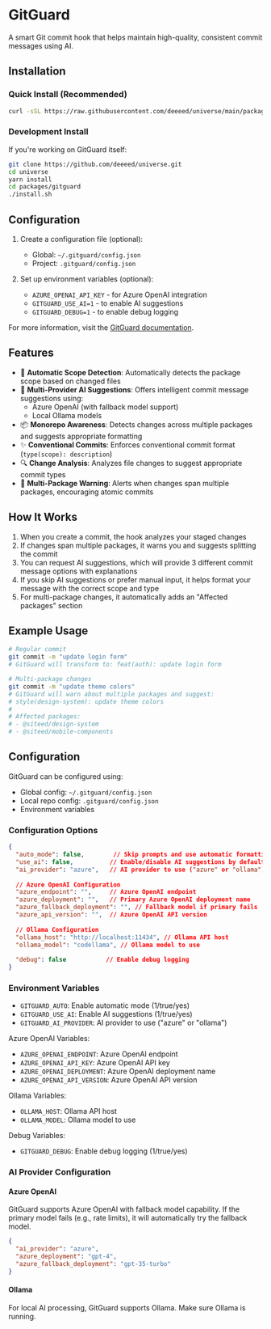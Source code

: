 # GitGuard

A smart Git commit hook that helps maintain high-quality, consistent commit messages using AI.

## Installation

### Quick Install (Recommended)
```bash
curl -sSL https://raw.githubusercontent.com/deeeed/universe/main/packages/gitguard/install.sh | CURL_INSTALL=1 bash
```

### Development Install
If you're working on GitGuard itself:
```bash
git clone https://github.com/deeeed/universe.git
cd universe
yarn install
cd packages/gitguard
./install.sh
```

## Configuration

1. Create a configuration file (optional):
   - Global: `~/.gitguard/config.json`
   - Project: `.gitguard/config.json`

2. Set up environment variables (optional):
   - `AZURE_OPENAI_API_KEY` - for Azure OpenAI integration
   - `GITGUARD_USE_AI=1` - to enable AI suggestions
   - `GITGUARD_DEBUG=1` - to enable debug logging

For more information, visit the [GitGuard documentation](https://deeeed.github.io/universe/packages/gitguard).

## Features

- 🎯 **Automatic Scope Detection**: Automatically detects the package scope based on changed files
- 🤖 **Multi-Provider AI Suggestions**: Offers intelligent commit message suggestions using:
  - Azure OpenAI (with fallback model support)
  - Local Ollama models
- 📦 **Monorepo Awareness**: Detects changes across multiple packages and suggests appropriate formatting
- ✨ **Conventional Commits**: Enforces conventional commit format (`type(scope): description`)
- 🔍 **Change Analysis**: Analyzes file changes to suggest appropriate commit types
- 🚨 **Multi-Package Warning**: Alerts when changes span multiple packages, encouraging atomic commits

## How It Works

1. When you create a commit, the hook analyzes your staged changes
2. If changes span multiple packages, it warns you and suggests splitting the commit
3. You can request AI suggestions, which will provide 3 different commit message options with explanations
4. If you skip AI suggestions or prefer manual input, it helps format your message with the correct scope and type
5. For multi-package changes, it automatically adds an "Affected packages" section

## Example Usage

```bash
# Regular commit
git commit -m "update login form"
# GitGuard will transform to: feat(auth): update login form

# Multi-package changes
git commit -m "update theme colors"
# GitGuard will warn about multiple packages and suggest:
# style(design-system): update theme colors
#
# Affected packages:
# - @siteed/design-system
# - @siteed/mobile-components
```

## Configuration

GitGuard can be configured using:
- Global config: `~/.gitguard/config.json`
- Local repo config: `.gitguard/config.json`
- Environment variables

### Configuration Options

```json
{
  "auto_mode": false,        // Skip prompts and use automatic formatting
  "use_ai": false,          // Enable/disable AI suggestions by default
  "ai_provider": "azure",   // AI provider to use ("azure" or "ollama")
  
  // Azure OpenAI Configuration
  "azure_endpoint": "",     // Azure OpenAI endpoint
  "azure_deployment": "",   // Primary Azure OpenAI deployment name
  "azure_fallback_deployment": "", // Fallback model if primary fails
  "azure_api_version": "",  // Azure OpenAI API version
  
  // Ollama Configuration
  "ollama_host": "http://localhost:11434", // Ollama API host
  "ollama_model": "codellama", // Ollama model to use
  
  "debug": false           // Enable debug logging
}
```

### Environment Variables

- `GITGUARD_AUTO`: Enable automatic mode (1/true/yes)
- `GITGUARD_USE_AI`: Enable AI suggestions (1/true/yes)
- `GITGUARD_AI_PROVIDER`: AI provider to use ("azure" or "ollama")

Azure OpenAI Variables:
- `AZURE_OPENAI_ENDPOINT`: Azure OpenAI endpoint
- `AZURE_OPENAI_API_KEY`: Azure OpenAI API key
- `AZURE_OPENAI_DEPLOYMENT`: Azure OpenAI deployment name
- `AZURE_OPENAI_API_VERSION`: Azure OpenAI API version

Ollama Variables:
- `OLLAMA_HOST`: Ollama API host
- `OLLAMA_MODEL`: Ollama model to use

Debug Variables:
- `GITGUARD_DEBUG`: Enable debug logging (1/true/yes)

### AI Provider Configuration

#### Azure OpenAI
GitGuard supports Azure OpenAI with fallback model capability. If the primary model fails (e.g., rate limits), it will automatically try the fallback model.

```json
{
  "ai_provider": "azure",
  "azure_deployment": "gpt-4",
  "azure_fallback_deployment": "gpt-35-turbo"
}
```

#### Ollama
For local AI processing, GitGuard supports Ollama. Make sure Ollama is running.
